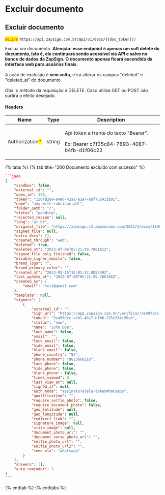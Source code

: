 # Excluir documento

## Excluir documento

<mark style="color:red;">`DELETE`</mark> `https://api.zapsign.com.br/api/v1/docs/{{doc_token}}/`

Exclua um documento. **Atenção: esse endpoint é apenas um soft delete do documento, isto é, ele continuará sendo acessível via API e salvo no banco de dados da ZapSign. O documento apenas ficará escondido da interface web para usuários finais.**\
\
A ação de exclusão é **sem volta**, e irá alterar os campos "deleted" e "deleted\_at" do documento.\
\
Obs: o método da requisição é DELETE. Caso utilize GET ou POST não surtirá o efeito desejado.

#### Headers

| Name                                            | Type   | Description                                                                                     |
| ----------------------------------------------- | ------ | ----------------------------------------------------------------------------------------------- |
| Authorization<mark style="color:red;">\*</mark> | string | <p>Api token a frente do texto "Bearer". </p><p>Ex: Bearer c7f35c84-7893-4087-b4fb-d1f06c23</p> |

{% tabs %}
{% tab title="200 Documento excluído com sucesso" %}
````json
```json
{
    "sandbox": false,
    "external_id": "",
    "open_id": 178,
    "token": "1504d2e9-a4ad-42a1-a1a7-aaf752431b01",
    "name": "any-with-rubricas.pdf",
    "folder_path": "/",
    "status": "pending",
    "rejected_reason": null,
    "lang": "pt-br",
    "original_file": "https://zapsign.s3.amazonaws.com/2023/3/docs/15499007-18a8-4aac-a340-1abc13a80878/da85a4e3-7bd3-46b3-8c2e-261187f5ff71.pdf",
    "signed_file": null,
    "extra_docs": [],
    "created_through": "web",
    "deleted": true,
    "deleted_at": "2023-07-06T05:21:59.786161Z",
    "signed_file_only_finished": false,
    "disable_signer_emails": false,
    "brand_logo": "",
    "brand_primary_color": "",
    "created_at": "2023-03-15T14:01:17.805249Z",
    "last_update_at": "2023-07-06T05:21:59.786346Z",
    "created_by": {
        "email": "test@gmail.com"
    },
    "template": null,
    "signers": [
        {
            "external_id": "",
            "sign_url": "https://app.zapsign.com.br/verificar/3e497dcc-acb1-40c7-bf06-295e234c35a8",
            "token": "3e497dcc-acb1-40c7-bf06-295e234c35a8",
            "status": "new",
            "name": "John Doe",
            "lock_name": false,
            "email": "",
            "lock_email": false,
            "hide_email": false,
            "blank_email": false,
            "phone_country": "55",
            "phone_number": "9823668218",
            "lock_phone": false,
            "hide_phone": false,
            "blank_phone": false,
            "times_viewed": 0,
            "last_view_at": null,
            "signed_at": null,
            "auth_mode": "assinaturaTela-tokenWhatsapp",
            "qualification": "",
            "require_selfie_photo": false,
            "require_document_photo": false,
            "geo_latitude": null,
            "geo_longitude": null,
            "redirect_link": "",
            "signature_image": null,
            "visto_image": null,
            "document_photo_url": "",
            "document_verse_photo_url": "",
            "selfie_photo_url": "",
            "selfie_photo_url2": "",
            "send_via": "whatsapp"
        }
    ],
    "answers": [],
    "auto_reminder": 3
}
```
````
{% endtab %}
{% endtabs %}
